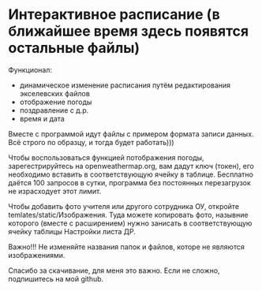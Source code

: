 # Интерактивное расписание (в ближайшее время здесь появятся остальные файлы)

Функционал:
- динамическое изменение расписания путём редактирования экселевских файлов
- отображение погоды
- поздравление с д.р.
- время и дата

Вместе с программой идут файлы с примером формата записи данных. Всё строго по образцу, и тогда будет работать)))

Чтобы воспользоваться функцией потображения погоды, зарегестрируйтесь на openweathermap.org, вам дадут ключ (токен), его необходимо вставить в соответствующую ячейку в таблице. Бесплатно даётся 100 запросов в сутки, программа без постоянных перезагрузок не израсходует этот лимит.

Чтобы добавить фото учителя или другого сотрудника ОУ, откройте temlates/static/Изображения. Туда можете копировать фото, назывние которого (вместе с расширением) нужно занисать в соответствующую ячейку таблицы Настройки листа ДР. 

Важно!!! Не изменяйте названия папок и файлов, которе не являются изображениями.

Спасибо за скачивание, для меня это важно. Если не сложно, подпишитесь на мой github.
